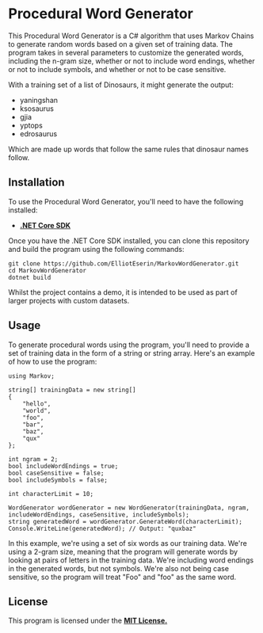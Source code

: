 # Procedural Word Generator
This Procedural Word Generator is a C# algorithm that uses Markov Chains to generate random words based on a given set of training data. The program takes in several parameters to customize the generated words, including the n-gram size, whether or not to include word endings, whether or not to include symbols, and whether or not to be case sensitive.

With a training set of a list of Dinosaurs, it might generate the output:
 - yaningshan
 - ksosaurus
 - gjia
 - yptops
 - edrosaurus
 
 Which are made up words that follow the same rules that dinosaur names follow.

## Installation
To use the Procedural Word Generator, you'll need to have the following installed:

 - [**.NET Core SDK**](https://dotnet.microsoft.com/en-us/download)

Once you have the .NET Core SDK installed, you can clone this repository and build the program using the following commands:

```
git clone https://github.com/ElliotEserin/MarkovWordGenerator.git
cd MarkovWordGenerator
dotnet build
```

Whilst the project contains a demo, it is intended to be used as part of larger projects with custom datasets.

## Usage
To generate procedural words using the program, you'll need to provide a set of training data in the form of a string or string array. Here's an example of how to use the program:

```
using Markov;

string[] trainingData = new string[]
{
    "hello",
    "world",
    "foo",
    "bar",
    "baz",
    "qux"
};

int ngram = 2;
bool includeWordEndings = true;
bool caseSensitive = false;
bool includeSymbols = false;

int characterLimit = 10;

WordGenerator wordGenerator = new WordGenerator(trainingData, ngram, includeWordEndings, caseSensitive, includeSymbols);
string generatedWord = wordGenerator.GenerateWord(characterLimit);
Console.WriteLine(generatedWord); // Output: "quxbaz"
```
In this example, we're using a set of six words as our training data. We're using a 2-gram size, meaning that the program will generate words by looking at pairs of letters in the training data. We're including word endings in the generated words, but not symbols. We're also not being case sensitive, so the program will treat "Foo" and "foo" as the same word.

## License
This program is licensed under the [**MIT License.**](https://opensource.org/license/mit/)

